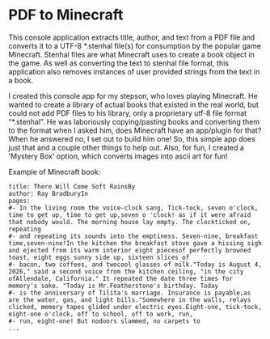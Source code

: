 # PDF to Minecraft 

This console application extracts title, author, and text from a PDF file and converts it to a UTF-8 *.stenhal file(s) for consumption by the popular game Minecraft. Stenhal files are what Minecraft uses to create a book object in the game. As well as converting the text to stenhal file format, this application also removes instances of user provided strings from the text in a book. 

I created this console app for my stepson, who loves playing Minecraft. He wanted to create a library of actual books that existed in the real world, but could not add PDF files to his library, only a proprietary utf-8 file format “*.stenhal”. He was laboriously copying/pasting books and converting them to the format when I asked him, does Minecraft have an app/plugin for that? When he answered no, I set out to build him one! So, this simple app does just that and a couple other things to help out. Also, for fun, I created a 'Mystery Box' option, which converts images into ascii art for fun!

Example of Minecraft book: 
```
title: There Will Come Soft RainsBy
author: Ray BradburyIn
pages:
#- In the living room the voice-clock sang, Tick-tock, seven o'clock, time to get up, time to get up,seven o 'clock! as if it were afraid that nobody would. The morning house lay empty. The clockticked on, repeating
#- and repeating its sounds into the emptiness. Seven-nine, breakfast time,seven-nine!In the kitchen the breakfast stove gave a hissing sigh and ejected from its warm interior eight piecesof perfectly browned toast, eight eggs sunny side up, sixteen slices of
#- bacon, two coffees, and twocool glasses of milk."Today is August 4, 2026," said a second voice from the kitchen ceiling, "in the city ofAllendale, California." It repeated the date three times for memory's sake. "Today is Mr.Featherstone's birthday. Today
#- is the anniversary of Tilita's marriage. Insurance is payable,as are the water, gas, and light bills."Somewhere in the walls, relays clicked, memory tapes glided under electric eyes.Eight-one, tick-tock, eight-one o'clock, off to school, off to work, run,
#- run, eight-one! But nodoors slammed, no carpets to
...

```
